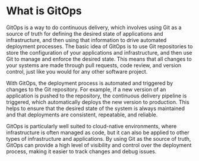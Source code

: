 # What is GitOps

GitOps is a way to do continuous delivery, which involves using Git as a source of truth for defining the desired state of applications and infrastructure, and then using that information to drive automated deployment processes. The basic idea of GitOps is to use Git repositories to store the configuration of your applications and infrastructure, and then use Git to manage and enforce the desired state. This means that all changes to your systems are made through pull requests, code review, and version control, just like you would for any other software project.

With GitOps, the deployment process is automated and triggered by changes to the Git repository. For example, if a new version of an application is pushed to the repository, the continuous delivery pipeline is triggered, which automatically deploys the new version to production. This helps to ensure that the desired state of the system is always maintained and that deployments are consistent, repeatable, and reliable.

GitOps is particularly well suited to cloud-native environments, where infrastructure is often managed as code, but it can also be applied to other types of infrastructure and applications. By using Git as the source of truth, GitOps can provide a high level of visibility and control over the deployment process, making it easier to track changes and debug issues.
